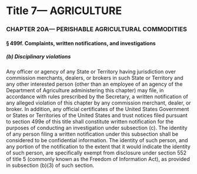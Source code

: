 
# Title 7— AGRICULTURE
### CHAPTER 20A— PERISHABLE AGRICULTURAL COMMODITIES
#### § 499f. Complaints, written notifications, and investigations
##### (b) Disciplinary violations

Any officer or agency of any State or Territory having jurisdiction over commission merchants, dealers, or brokers in such State or Territory and any other interested person (other than an employee of an agency of the Department of Agriculture administering this chapter) may file, in accordance with rules prescribed by the Secretary, a written notification of any alleged violation of this chapter by any commission merchant, dealer, or broker. In addition, any official certificates of the United States Government or States or Territories of the United States and trust notices filed pursuant to section 499e of this title shall constitute written notification for the purposes of conducting an investigation under subsection (c). The identity of any person filing a written notification under this subsection shall be considered to be confidential information. The identity of such person, and any portion of the notification to the extent that it would indicate the identity of such person, are specifically exempt from disclosure under section 552 of title 5 (commonly known as the Freedom of Information Act), as provided in subsection (b)(3) of such section.
